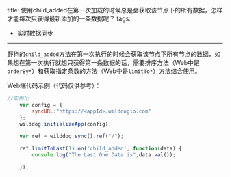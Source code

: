 title: 使用child_added在第一次加载的时候总是会获取该节点下的所有数据，怎样才能每次只获得最新添加的一条数据呢？
tags:
- 实时数据同步
---
野狗的`child_added`方法在第一次执行的时候会获取该节点下所有节点的数据，如果想在第一次执行就想只获得第一条数据的话，需要排序方法（Web中是`orderBy*`）和获取指定条数的方法（Web中是`limitTo*`）方法结合使用。

Web端代码示例（代码仅供参考）：

```js
//实例化
    var config = {
        syncURL:"https://<appId>.wilddogio.com"
    };
    wilddog.initializeApp(config);

    var ref = wilddog.sync().ref("/");

    ref.limitToLast(1).on('child_added', function(data) {
        console.log("The Last One Data is",data.val());

    });

```

